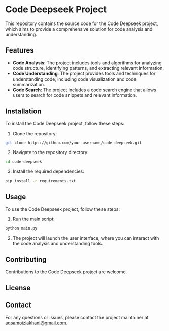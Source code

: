 # Code Deepseek Project

This repository contains the source code for the Code Deepseek project, which aims to provide a comprehensive solution for code analysis and understanding.

## Features

- **Code Analysis**: The project includes tools and algorithms for analyzing code structure, identifying patterns, and extracting relevant information.
- **Code Understanding**: The project provides tools and techniques for understanding code, including code visualization and code summarization.
- **Code Search**: The project includes a code search engine that allows users to search for code snippets and relevant information.

## Installation

To install the Code Deepseek project, follow these steps:

1. Clone the repository:

```bash
git clone https://github.com/your-username/code-deepseek.git
```

2. Navigate to the repository directory:

```bash
cd code-deepseek
```

3. Install the required dependencies:

```bash
pip install -r requirements.txt
```

## Usage

To use the Code Deepseek project, follow these steps:

1. Run the main script:

```bash
python main.py
```

2. The project will launch the user interface, where you can interact with the code analysis and understanding tools.

## Contributing

Contributions to the Code Deepseek project are welcome.

## License

## Contact

For any questions or issues, please contact the project maintainer at [aqsamoizlakhani@gmail.com](mailto:aqsamoizlakhani@gmail.com).
